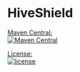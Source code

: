 # HiveShield


[Maven Central:  
    ![Maven Central](https://maven-badges.herokuapp.com/maven-central/com.heymis.hiveshield/hiveshield-core/badge.svg)](https://search.maven.org/artifact/com.heymis.hiveshield/hiveshield-core)

[License:  
	![license](https://img.shields.io/hexpm/l/plug.svg)](https://github.com/heymis/HiveShield/blob/master/LICENSE)

